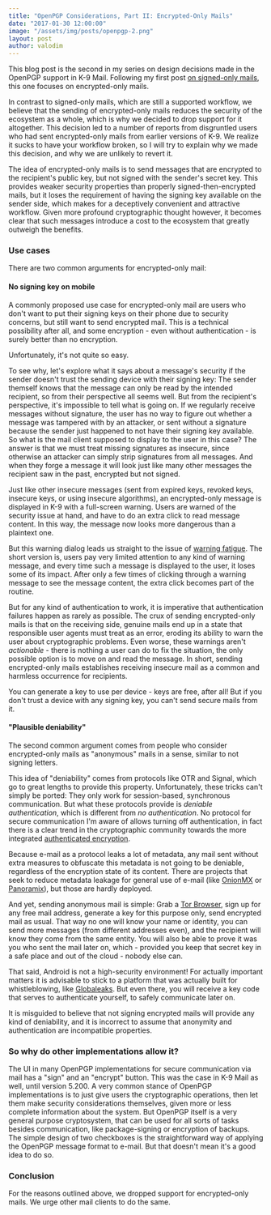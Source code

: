 ```yaml
---
title: "OpenPGP Considerations, Part II: Encrypted-Only Mails"
date: "2017-01-30 12:00:00"
image: "/assets/img/posts/openpgp-2.png"
layout: post
author: valodim
---
```


This blog post is the second in my series on design decisions made in the OpenPGP support in K-9 Mail.
Following my first post [on signed-only mails](/2016/11/24/OpenPGP-Considerations-Part-I), this one focuses on encrypted-only mails.

In contrast to signed-only mails, which are still a supported workflow, we believe that the sending of encrypted-only mails reduces the security of the ecosystem as a whole, which is why we decided to drop support for it altogether.
This decision led to a number of reports from disgruntled users who had sent encrypted-only mails from earlier versions of K-9.
We realize it sucks to have your workflow broken, so I will try to explain why we made this decision, and why we are unlikely to revert it.

The idea of encrypted-only mails is to send messages that are encrypted to the recipient's public key, but not signed with the sender's secret key.
This provides weaker security properties than properly signed-then-encrypted mails, but it loses the requirement of having the signing key available on the sender side, which makes for a deceptively convenient and attractive workflow.
Given more profound cryptographic thought however, it becomes clear that such messages introduce a cost to the ecosystem that greatly outweigh the benefits.

### Use cases

There are two common arguments for encrypted-only mail:

#### No signing key on mobile

A commonly proposed use case for encrypted-only mail are users who don't want to put their signing keys on their phone due to security concerns, but still want to send encrypted mail.
This is a technical possibility after all, and some encryption - even without authentication - is surely better than no encryption.

Unfortunately, it's not quite so easy.

To see why, let's explore what it says about a message's security if the sender doesn't trust the sending device with their signing key:
The sender themself knows that the message can only be read by the intended recipient, so from their perspective all seems well.
But from the recipient's perspective, it's impossible to tell what is going on.
If we regularly receive messages without signature, the user has no way to figure out whether a message was tampered with by an attacker, or sent without a signature because the sender just happened to not have their signing key available.
So what is the mail client supposed to display to the user in this case?
The answer is that we must treat missing signatures as insecure, since otherwise an attacker can simply strip signatures from all messages.
And when they forge a message it will look just like many other messages the recipient saw in the past, encrypted but not signed.

Just like other insecure messages (sent from expired keys, revoked keys, insecure keys, or using insecure algorithms), an encrypted-only message is displayed in K-9 with a full-screen warning.
Users are warned of the security issue at hand, and have to do an extra click to read message content.
In this way, the message now looks more dangerous than a plaintext one.

But this warning dialog leads us straight to the issue of [warning fatigue](https://citeseerx.ist.psu.edu/viewdoc/download?doi=10.1.1.386.1310&rep=rep1&type=pdf).
The short version is, users pay very limited attention to any kind of warning message, and every time such a message is displayed to the user, it loses some of its impact.
After only a few times of clicking through a warning message to see the message content, the extra click becomes part of the routine.

But for any kind of authentication to work, it is imperative that authentication failures happen as rarely as possible.
The crux of sending encrypted-only mails is that on the receiving side, genuine mails end up in a state that responsible user agents must treat as an error, eroding its ability to warn the user about cryptographic problems.
Even worse, these warnings aren't *actionable* - there is nothing a user can do to fix the situation, the only possible option is to move on and read the message.
In short, sending encrypted-only mails establishes receiving insecure mail as a common and harmless occurrence for recipients.

You can generate a key to use per device - keys are free, after all!
But if you don't trust a device with any signing key, you can't send secure mails from it.

#### "Plausible deniability"

The second common argument comes from people who consider encrypted-only mails as "anonymous" mails in a sense, similar to not signing letters.

This idea of "deniability" comes from protocols like OTR and Signal, which go to great lengths to provide this property.
Unfortunately, these tricks can't simply be ported: They only work for session-based, synchronous communication.
But what these protocols provide is *deniable authentication*, which is different from *no authentication*.
No protocol for secure communication I'm aware of allows turning off authentication, in fact there is a clear trend in the cryptographic community towards the more integrated [authenticated encryption](https://en.wikipedia.org/wiki/Authenticated_encryption).

Because e-mail as a protocol leaks a lot of metadata, any mail sent without extra measures to obfuscate this metadata is not going to be deniable, regardless of the encryption state of its content.
There are projects that seek to reduce metadata leakage for general use of e-mail (like [OnionMX](https://github.com/ehloonion/onionmx) or [Panoramix](https://panoramix-project.eu/)), but those are hardly deployed.

And yet, sending anonymous mail is simple:
Grab a [Tor Browser](https://www.torproject.org/projects/torbrowser.html.en), sign up for any free mail address, generate a key for this purpose only, send encrypted mail as usual.
That way no one will know your name or identity, you can send more messages (from different addresses even), and the recipient will know they come from the same entity.
You will also be able to prove it was you who sent the mail later on, which - provided you keep that secret key in a safe place and out of the cloud - nobody else can.

That said, Android is not a high-security environment!
For actually important matters it is advisable to stick to a platform that was actually built for whistleblowing, like [Globaleaks](https://www.globaleaks.org/implementations/).
But even there, you will receive a key code that serves to authenticate yourself, to safely communicate later on.

It is misguided to believe that not signing encrypted mails will provide any kind of deniability, and it is incorrect to assume that anonymity and authentication are incompatible properties.

### So why do other implementations allow it?

The UI in many OpenPGP implementations for secure communication via mail has a "sign" and an "encrypt" button.
This was the case in K-9 Mail as well, until version 5.200.
A very common stance of OpenPGP implementations is to just give users the cryptographic operations, then let them make security considerations themselves, given more or less complete information about the system.
But OpenPGP itself is a very general purpose cryptosystem, that can be used for all sorts of tasks besides communication, like package-signing or encryption of backups.
The simple design of two checkboxes is the straightforward way of applying the OpenPGP message format to e-mail.
But that doesn't mean it's a good idea to do so.

### Conclusion

For the reasons outlined above, we dropped support for encrypted-only mails.
We urge other mail clients to do the same.
